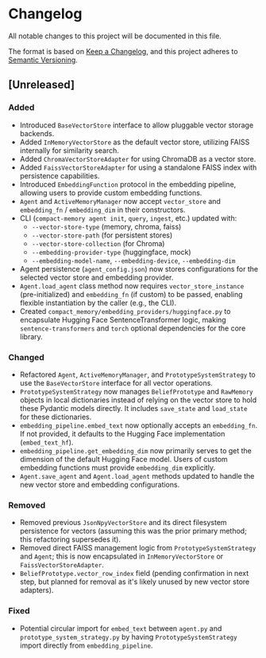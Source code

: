 # Changelog

All notable changes to this project will be documented in this file.

The format is based on [Keep a Changelog](https://keepachangelog.com/en/1.0.0/),
and this project adheres to [Semantic Versioning](https://semver.org/spec/v2.0.0.html).

## [Unreleased]

### Added
- Introduced `BaseVectorStore` interface to allow pluggable vector storage backends.
- Added `InMemoryVectorStore` as the default vector store, utilizing FAISS internally for similarity search.
- Added `ChromaVectorStoreAdapter` for using ChromaDB as a vector store.
- Added `FaissVectorStoreAdapter` for using a standalone FAISS index with persistence capabilities.
- Introduced `EmbeddingFunction` protocol in the embedding pipeline, allowing users to provide custom embedding functions.
- `Agent` and `ActiveMemoryManager` now accept `vector_store` and `embedding_fn` / `embedding_dim` in their constructors.
- CLI (`compact-memory agent init`, `query`, `ingest`, etc.) updated with:
    - `--vector-store-type` (memory, chroma, faiss)
    - `--vector-store-path` (for persistent stores)
    - `--vector-store-collection` (for Chroma)
    - `--embedding-provider-type` (huggingface, mock)
    - `--embedding-model-name`, `--embedding-device`, `--embedding-dim`
- Agent persistence (`agent_config.json`) now stores configurations for the selected vector store and embedding provider.
- `Agent.load_agent` class method now requires `vector_store_instance` (pre-initialized) and `embedding_fn` (if custom) to be passed, enabling flexible instantiation by the caller (e.g., the CLI).
- Created `compact_memory/embedding_providers/huggingface.py` to encapsulate Hugging Face SentenceTransformer logic, making `sentence-transformers` and `torch` optional dependencies for the core library.

### Changed
- Refactored `Agent`, `ActiveMemoryManager`, and `PrototypeSystemStrategy` to use the `BaseVectorStore` interface for all vector operations.
- `PrototypeSystemStrategy` now manages `BeliefPrototype` and `RawMemory` objects in local dictionaries instead of relying on the vector store to hold these Pydantic models directly. It includes `save_state` and `load_state` for these dictionaries.
- `embedding_pipeline.embed_text` now optionally accepts an `embedding_fn`. If not provided, it defaults to the Hugging Face implementation (`embed_text_hf`).
- `embedding_pipeline.get_embedding_dim` now primarily serves to get the dimension of the default Hugging Face model. Users of custom embedding functions must provide `embedding_dim` explicitly.
- `Agent.save_agent` and `Agent.load_agent` methods updated to handle the new vector store and embedding configurations.

### Removed
- Removed previous `JsonNpyVectorStore` and its direct filesystem persistence for vectors (assuming this was the prior primary method; this refactoring supersedes it).
- Removed direct FAISS management logic from `PrototypeSystemStrategy` and `Agent`; this is now encapsulated in `InMemoryVectorStore` or `FaissVectorStoreAdapter`.
- `BeliefPrototype.vector_row_index` field (pending confirmation in next step, but planned for removal as it's likely unused by new vector store adapters).

### Fixed
- Potential circular import for `embed_text` between `agent.py` and `prototype_system_strategy.py` by having `PrototypeSystemStrategy` import directly from `embedding_pipeline`.
